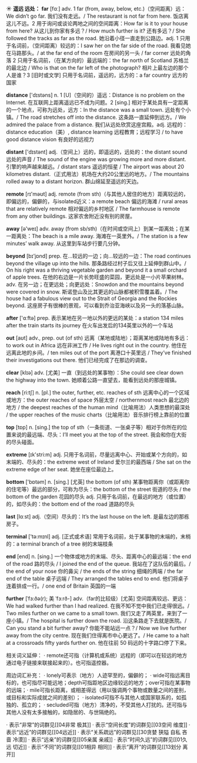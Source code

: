 ☀ <span class="category">**遥远 远处：**</span>
<span class="vocabulary">**far**</span> [fɑː] 
<span class="definition">adv. 1 far (from, away, below, etc.)（空间距离）远：</span>We didn’t go far. 我们没有走远。/ The restaurant is not far from here. 饭店离这儿不远。<span class="definition">2 用于询问或谈论两地之间的空间距离：</span>How far is it to your house from here? 从这儿到你家有多远？/ How much further is it? 还有多远？/ She followed the tracks as far as the road. 她沿着小径一直走到公路边。<span class="definition">adj. 1 只用于名词前，（空间距离）较远的：</span>I saw her on the far side of the road. 我看见她在马路那头。/ at the far end of the room 在房间的另一头 / far corner 远处的角落 <span class="definition">2 只用于名词前，（在某方向的）最远端的：</span>the far north of Scotland 苏格兰的最北边 / Who is that on the far left of the photograph? 相片上最左边的那个人是谁？<span class="definition">3 [旧时或文学] 只用于名词前，遥远的，远方的：</span>a far country 远方的国家

<span class="vocabulary">**distance**</span> ['dɪstəns] 
<span class="definition">n. 1 [U]（空间的）遥远：</span>Distance is no problem on the Internet. 在互联网上距离遥远已不成为问题。<span class="definition">2 [sing.] 相对于某处具有一定距离的一个地点，可称为远处，远方：</span>In the distance was a small town. 远处有个小镇。/ The road stretches off into the distance. 这条路一直延伸到远方。/ We admired the palace from a distance. 我们从远处欣赏这座宫殿。<span class="definition">adj. 远程的：</span>distance education（美）, distance learning 远程教育；远程学习 / to have good distance vision 有良好的远视力

<span class="vocabulary">**distant**</span> ['dɪstənt] 
<span class="definition">adj.（空间上）远的，即遥远的，远处的：</span>the distant sound 远处的声音 / The sound of the engine was growing more and more distant. 引擎的响声越来越远。/ distant stars 遥远的恒星 / The airport was about 20 kilometres distant.（正式用法）机场在大约20公里远的地方。/ The mountains rolled away to a distant horizon. 群山绵延至遥远的天边。

<span class="vocabulary">**remote**</span> [rɪ'məʊt] 
<span class="definition">adj. remote (from sth)（与其他人居住的地方）距离较远的，即偏远的，偏僻的，与isolated近义：</span>a remote beach 偏远的海滩 / rural areas that are relatively remote 相对偏远的乡村地区 / The farmhouse is remote from any other buildings. 这家农舍附近没有别的房屋。

<span class="vocabulary">**away**</span> [ə'weɪ] 
<span class="definition">adv. away (from sb/sth)（在时间或空间上）到某一距离处；在某一距离处：</span>The beach is a mile away. 海滩在一英里外。/ The station is a few minutes’ walk away. 从这里到车站步行要几分钟。

<span class="vocabulary">**beyond**</span> [bɪ'jɒnd] 
<span class="definition">prep. 在…较远的一边；向…较远的一边：</span>The road continues beyond the village up into the hills. 那条路经过村子后又往上延伸到群山中。/ On his right was a thriving vegetable garden and beyond it a small orchard of apple trees. 在他的右边是一片长势旺盛的菜园，更远处是一小片苹果树林。<span class="definition">adv. 在另一边；在更远处；向更远处：</span>Snowdon and the mountains beyond were covered in snow. 斯诺登山及比其更远的山脉都被积雪覆盖着。/ The house had a fabulous view out to the Strait of Georgia and the Rockies beyond. 这座房子有很棒的景观，可以看到乔治亚海峡以及另一头的落基山脉。

<span class="vocabulary">**after**</span> ['ɑːftə] 
<span class="definition">prep. 表示某地在另一地以外的更远的某处：</span>a station 134 miles after the train starts its journey 在火车出发后的134英里以外的一个车站 

<span class="vocabulary">**out**</span> [aʊt] 
<span class="definition">adv., prep. out (of sth) 远离（某地或陆地）；距离某地或陆地有多远：</span>to work out in Africa 远在非洲工作 / He lives right out in the country. 他住在远离此地的乡间。/ ten miles out of the port 离港口十英里远 / They’ve finished their investigations out there. 他们已经完成了在那边的调查。

<span class="vocabulary">**clear**</span> [klɪə] 
<span class="definition">adv. [尤美] 一直（到远处的某事物）：</span>She could see clear down the highway into the town. 她顺着公路一直望去，能看到远处的那座城镇。

<span class="vocabulary">**reach**</span> [ri:tʃ] 
<span class="definition">n. [pl.] the outer, further, etc. reaches of sth 远离中心的一个区域或地方：</span>the outer reaches of space 外层太空 / northernmost reach 最北边的地方 / the deepest reaches of the human mind（比喻用法）人类思想的最深处 / the upper reaches of the music charts（比喻用法）音乐排行榜上靠前的位置

<span class="vocabulary">**top**</span> [tɒp] 
<span class="definition">n. [sing.] the top of sth（一条街道、一张桌子等）相对于你所在的位置来说的最远端、尽头：</span>I’ll meet you at the top of the street. 我会和你在大街的尽头碰面。

<span class="vocabulary">**extreme**</span> [ɪk'stri:m] 
<span class="definition">adj. 只用于名词前，尽量远离中心、开始或某个方向的，如末端的、尽头的：</span>the extreme west of Ireland 爱尔兰的最西端 / She sat on the extreme edge of her seat. 她坐在座位最边上。

<span class="vocabulary">**bottom**</span> ['bɒtəm] 
<span class="definition">n. [sing.] [尤英] the bottom (of sth) 某事物距离你（或距离你的住宅等）最远的部分，可称为尽头：</span>the bottom of the street 街道的尽头 / the bottom of the garden 花园的尽头 <span class="definition">adj. 只用于名词前，在最远的地方（或位置）的，如尽头的：</span>the bottom end of the road 道路的尽头

<span class="vocabulary">**last**</span> [lɑːst] 
<span class="definition">adj.（空间）尽头的：</span>It’s the last house on the left. 是最左边的那栋房子。

<span class="vocabulary">**terminal**</span> ['tə:mɪnl] 
<span class="definition">adj. [正式或术语] 常用于名词前，处于某事物的末端的，末梢的：</span>a terminal branch of a tree 树的末端枝条

<span class="vocabulary">**end**</span> [end] 
<span class="definition">n. [sing.] 一个物体或地方的末端、尽头、距离中心的最远端：</span>the end of the road 路的尽头 / I joined the end of the queue. 我站在了这队伍的最后。/ the end of your nose 你的鼻尖 / the ends of the string 细绳的两端 / the far end of the table 桌子远端 / They arranged the tables end to end. 他们将桌子连着排成一行。/ one end of Britain 英国的一端
           
<span class="vocabulary">**further**</span> [ˈfɜ:ðə(r); 美 ˈfɜ:rð-]
<span class="definition">adv.（far的比较级）[尤英] 空间距离较远、更远：</span>We had walked further than I had realized. 在我不知不觉中我们已走得很远。/ Two miles further on we came to a small town. 我们又走了两英里，来到了一座小镇。/ The hospital is further down the road. 沿这条路走下去就是医院。/ Can you stand a bit further away? 你能不能站远一点？/ Now we live further away from the city centre. 现在我们住得离市中心更远了。/ He came to a halt at a crossroads fifty yards further on. 他在往前 50 码远的十字路口停了下来。

相关词义延伸：
· remote还可指（计算机或系统）远程的（即可以在较远的地方通过电子链接来联接起来的）。也可指遥控器。

周边词汇补充：
· lonely可表示（地方）人迹罕至的，偏僻的；
· wide可指远离目标的，也可指尽可能远地；depth可指距地区边缘较远的地方；over可指在某事物的远端；· mile可指长距离，或相差得远（用以强调两个事物或数量之间的差别，或目标和实际成就之间的差别）；
· isolated可指不与其他人或国家联系的，如孤独的、孤立的；
· secluded可指（地方）清净的，不受其他人打扰的。还可指与其他人没有太多接触的，如隐居的、与世隔绝的。

· 表示“非常”的词群见[[04非常 极其]]
· 表示“空间长度”的词群见[[03空间 维度]]
· 表示“远近”的词群见[[04远近]]
· 表示“关系疏远”的词群见[[30贪婪 狭隘 自私 吝啬 冷漠]]
· 表示“远亲”的词群见[[05亲属 亲戚]]
· 表示“时间久远”的词群见[[01久远 切近]]
· 表示“不同”的词群见[[01相异 相同]]
· 表示“离开”的词群见[[13划分 离开]]
